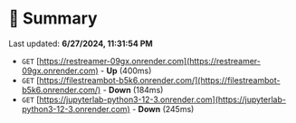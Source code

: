 # 📖 Summary
Last updated: **6/27/2024, 11:31:54 PM**

- `GET` [https://restreamer-09gx.onrender.com](https://restreamer-09gx.onrender.com) - **Up** (400ms)
- `GET` [https://filestreambot-b5k6.onrender.com/](https://filestreambot-b5k6.onrender.com/) - **Down** (184ms)
- `GET` [https://jupyterlab-python3-12-3.onrender.com](https://jupyterlab-python3-12-3.onrender.com) - **Down** (245ms)
